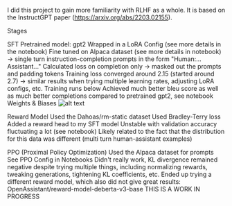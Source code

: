 I did this project to gain more familiarity with RLHF as a whole. It is based on the InstructGPT paper (https://arxiv.org/abs/2203.02155).

Stages

SFT
Pretrained model: gpt2
Wrapped in a LoRA Config (see more details in the notebook)
Fine tuned on Alpaca dataset (see more details in notebook) -> single turn instruction-completion prompts in the form "Human:... Assistant..."
Calculated loss on completion only -> masked out the prompts and padding tokens
Training loss converged around 2.15 (started around 2.7) -> similar results when trying multiple learning rates, adjusting LoRA configs, etc.
Training runs below
Achieved much better bleu score as well as much better completions compared to pretrained gpt2, see notebook
Weights & Biases 
![alt text](https://i.imgur.com/Smm5Ql8.png)


Reward Model
Used the Dahoas/rm-static dataset
Used Bradley-Terry loss
Added a reward head to my SFT model
Unstable with validation accuracy fluctuating a lot (see notebook)
Likely related to the fact that the distribution for this data was different (multi turn human-assistant examples)

PPO (Proximal Policy Optimization)
Used the Alpaca dataset for prompts
See PPO Config in Notebooks
Didn't really work, KL divergence remained negative despite trying multiple things, including normalizing rewards, tweaking generations, tightening KL coefficients, etc.
Ended up trying a different reward model, which also did not give great results: OpenAssistant/reward-model-deberta-v3-base
THIS IS A WORK IN PROGRESS

